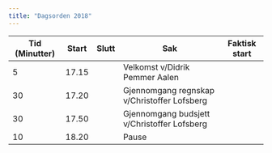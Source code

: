 ```yaml
---
title: "Dagsorden 2018"
---
```


|  Tid (Minutter) | Start   | Slutt   | Sak   | Faktisk start   |
|---|---|---|---|---|
| 5 | 17.15  |   | Velkomst v/Didrik Pemmer Aalen |   |
| 30  | 17.20  |   | Gjennomgang regnskap v/Christoffer Lofsberg  |   |
| 30  | 17.50  |   | Gjennomgang budsjett  v/Christoffer Lofsberg |   |
| 10  | 18.20  |  | Pause  |   |